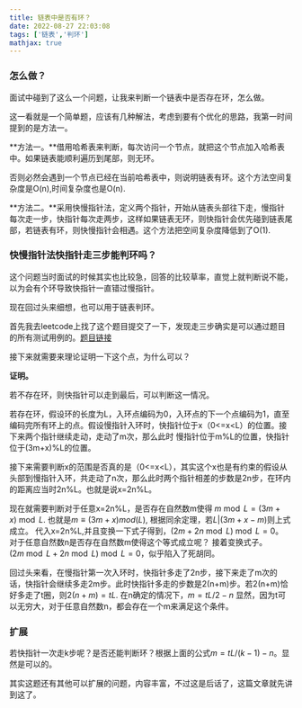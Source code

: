 ```yaml
---
title: 链表中是否有环？
date: 2022-08-27 22:03:08
tags: ['链表','判环']
mathjax: true
---
```


### 怎么做？

面试中碰到了这么一个问题，让我来判断一个链表中是否存在环，怎么做。

这一看就是一个简单题，应该有几种解法，考虑到要有个优化的思路，我第一时间提到的是方法一。



**方法一。**借用哈希表来判断，每次访问一个节点，就把这个节点加入哈希表中。如果链表能顺利遍历到尾部，则无环。

否则必然会遇到一个节点已经在当前哈希表中，则说明链表有环。这个方法空间复杂度是O(n),时间复杂度也是O(n).

**方法二。**采用快慢指针法，定义两个指针，开始从链表头部往下走，慢指针每次走一步，快指针每次走两步，这样如果链表无环，则快指针会优先碰到链表尾部，若链表有环，则快慢指针会相遇。这个方法把空间复杂度降低到了O(1).



### 快慢指针法快指针走三步能判环吗？

这个问题当时面试的时候其实也比较急，回答的比较草率，直觉上就判断说不能，以为会有个环导致快指针一直错过慢指针。

现在回过头来细想，也可以用于链表判环。

首先我去leetcode上找了这个题目提交了一下，发现走三步确实是可以通过题目的所有测试用例的。[题目链接](https://leetcode.cn/problems/linked-list-cycle/)

接下来就需要来理论证明一下这个点，为什么可以？

**证明。**

若不存在环，则快指针可以走到最后，可以判断这一情况。

若存在环，假设环的长度为L，入环点编码为0，入环点的下一个点编码为1，直至编码完所有环上的点。假设慢指针入环时，快指针位于x（0<=x<L）的位置。接下来两个指针继续走动，走动了m次，那么此时 慢指针位于m%L的位置，快指针位于(3m+x)%L的位置。


接下来需要判断x的范围是否真的是（0<=x<L），其实这个x也是有约束的假设从头部到慢指针入环，共走动了n次，那么此时两个指针相差的步数是2n步，在环内的距离应当时2n%L。也就是说x=2n%L。

现在就需要判断对于任意x=2n%L，是否存在自然数m使得 $m\bmod L=(3m+x)\bmod L$. 也就是$m \equiv (3m+x) mod(L)$, 根据同余定理，若$L|(3m+x-m)$则上式成立。
代入x=2n%L,并且变换一下式子得到，$(2m+2n\bmod L)\bmod L=0$。
对于任意自然数n是否存在自然数m使得这个等式成立呢？
接着变换式子。
$(2m\bmod L+2n\bmod L)\bmod L=0$，似乎陷入了死胡同。


回过头来看，在慢指针第一次入环时，快指针多走了2n步，接下来走了m次的话，快指针会继续多走2m步。此时快指针多走的步数是2(n+m)步。若2(n+m)恰好多走了t圈，则$2(n+m)=tL$.
在n确定的情况下，$m= tL/2-n$ 显然，因为t可以无穷大，对于任意自然数n，都会存在一个m来满足这个条件。

### 扩展
若快指针一次走k步呢？是否还能判断环？根据上面的公式$m= tL/(k-1) -n$。显然是可以的。

其实这题还有其他可以扩展的问题，内容丰富，不过这是后话了，这篇文章就先讲到这了。